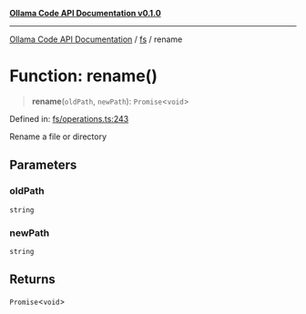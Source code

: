 [**Ollama Code API Documentation v0.1.0**](../../README.md)

***

[Ollama Code API Documentation](../../modules.md) / [fs](../README.md) / rename

# Function: rename()

> **rename**(`oldPath`, `newPath`): `Promise`\<`void`\>

Defined in: [fs/operations.ts:243](https://github.com/erichchampion/ollama-code/blob/f11aa29f0957a2a94b06684242c1f2e6d21777c5/ollama-code/src/fs/operations.ts#L243)

Rename a file or directory

## Parameters

### oldPath

`string`

### newPath

`string`

## Returns

`Promise`\<`void`\>
